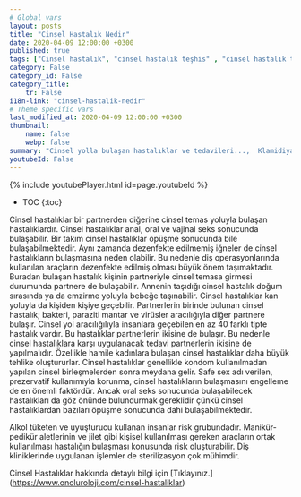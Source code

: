 ```yaml
---
# Global vars
layout: posts
title: "Cinsel Hastalık Nedir"
date: 2020-04-09 12:00:00 +0300
published: true
tags: ["Cinsel hastalık", "cinsel hastalık teşhis" , "cinsel hastalık tedavi" , "cinsel hastalık belirti" , "cinsel hastalık kan tahlili" , "cinsel hastalık korunma yöntemleri" , "frengi", "genital herpes", "Klamidiya", "Genital bit", "Genital uçuk", "Hepatit B", "aids", "HPV", "hiv", "Trikomnas","Sifiliz", "Moluskum kantagiyozum", "Genital Uyuz", "Bel soğukluğu" , "gonore" , "cinsel hastalık çözüm" , "Moluskum kantagiyozum tedavi", "Bel soğukluğu tedavi" , "klamidya tedavi" , "frengi tedavi"  , " genital bit tedavi"  , " genital uçuk tedavi"  , "hepatit b tedavi"  , "hiv tedavi"  , "hpv tedavi" , "Trikomonas tedavi", "cinsel hastalık tahlil", "cinsel hastalık pcr testi" ]
category: False
category_id: False
category_title:
    tr: False
i18n-link: "cinsel-hastalik-nedir"
# Theme specific vars
last_modified_at: 2020-04-09 12:00:00 +0300
thumbnail:
    name: false
    webp: false
summary: "Cinsel yolla bulaşan hastalıklar ve tedavileri...,  Klamidiya, Şankı, Genital bit, Genital uçuk, Hepatit B, AIDS, HPV, Trikomonas, Sifiliz, Uyuz, Moluskum kantagiyozum ve Bel soğukluğu hastalıklarının belirtileri, teşhisleri ve tedavileri hakkında detaylı bilgi. "
youtubeId: False
---
```

{% include youtubePlayer.html id=page.youtubeId %}

* TOC
{:toc}

Cinsel hastalıklar bir partnerden diğerine cinsel temas yoluyla bulaşan hastalıklardır. Cinsel hastalıklar anal, oral ve vajinal seks sonucunda bulaşabilir. Bir takım cinsel hastalıklar öpüşme sonucunda bile bulaşabilmektedir. Aynı zamanda dezenfekte edilmemiş iğneler de cinsel hastalıkların bulaşmasına neden olabilir. Bu nedenle diş operasyonlarında kullanılan araçların dezenfekte edilmiş olması büyük önem taşımaktadır. Buradan bulaşan hastalık kişinin partneriyle cinsel temasa girmesi durumunda partnere de bulaşabilir. Annenin taşıdığı cinsel hastalık doğum sırasında ya da emzirme yoluyla bebeğe taşınabilir. Cinsel hastalıklar kan yoluyla da kişiden kişiye geçebilir. Partnerlerin birinde bulunan cinsel hastalık; bakteri, paraziti mantar ve virüsler aracılığıyla diğer partnere bulaşır.  Cinsel yol aracılığılıyla insanlara geçebilen en az 40 farklı tipte hastalık vardır. Bu hastalıklar partnerlerin ikisine de bulaşır. Bu nedenle cinsel hastalıklara karşı uygulanacak tedavi partnerlerin ikisine de yapılmalıdır. Özellikle hamile kadınlara bulaşan cinsel hastalıklar daha büyük tehlike oluştururlar. Cinsel hastalıklar genellikle kondom kullanılmadan yapılan cinsel birleşmelerden sonra meydana gelir. Safe sex adı verilen, prezervatif kullanımıyla korunma, cinsel hastalıkların bulaşmasını engelleme de en önemli faktördür. Ancak oral seks sonucunda bulaşabilecek hastalıkları da göz önünde bulundurmak gereklidir çünkü cinsel hastalıklardan bazıları öpüşme sonucunda dahi bulaşabilmektedir.

Alkol tüketen ve uyuşturucu kullanan insanlar risk grubundadır. Manikür-pedikür aletlerinin ve jilet gibi kişisel kullanılması gereken araçların ortak kullanılması hastalığın bulaşması konusunda risk oluşturabilir. Diş kliniklerinde uygulanan işlemler de sterilizasyon çok mühimdir.


Cinsel Hastalıklar hakkında detaylı bilgi için [Tıklayınız.] (https://www.onoluroloji.com/cinsel-hastaliklar)
